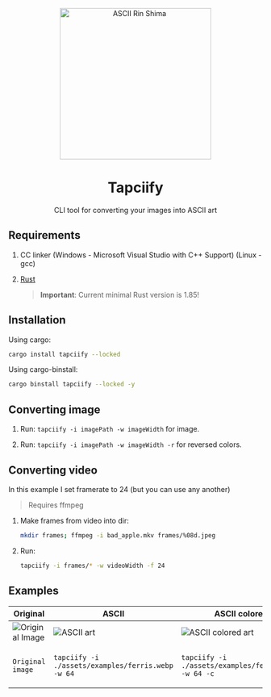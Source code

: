 <p align="center"><img alt="ASCII Rin Shima" width="300" src="assets/logo.webp"/></p>
<h1 align="center">Tapciify</h1>
<p align="center">CLI tool for converting your images into ASCII art</p>

## Requirements

1. CC linker (Windows - Microsoft Visual Studio with C++ Support) (Linux - gcc)

2. [Rust](https://www.rust-lang.org/tools/install)
   > **Important**:
   > Current minimal Rust version is 1.85!

## Installation

Using cargo:

```bash
cargo install tapciify --locked
```

Using cargo-binstall:

```bash
cargo binstall tapciify --locked -y
```

## Converting image

1. Run: `tapciify -i imagePath -w imageWidth` for image.

2. Run: `tapciify -i imagePath -w imageWidth -r` for reversed colors.

## Converting video

In this example I set framerate to 24 (but you can use any another)

> Requires ffmpeg

1. Make frames from video into dir:

   ```bash
   mkdir frames; ffmpeg -i bad_apple.mkv frames/%08d.jpeg
   ```

2. Run:

   ```bash
   tapciify -i frames/* -w videoWidth -f 24
   ```

## Examples

| Original                                       | ASCII                                             | ASCII colored                                            | Pixels                                                                  | Braille                                              | Braille colored                                          | Background string                                                                 |
| ---------------------------------------------- | ------------------------------------------------- | -------------------------------------------------------- | ----------------------------------------------------------------------- | ---------------------------------------------------- | -------------------------------------------------------- | --------------------------------------------------------------------------------- |
| ![Original Image](assets/examples/ferris.webp) | ![ASCII art](assets/examples/ascii.webp)          | ![ASCII colored art](assets/examples/ascii-colored.webp) | ![ASCII art using pixels (█ symbol)](assets/examples/ascii-pixels.webp) | ![Braille](assets/examples/braille.webp)             | ![Braille colored](assets/examples/braille-colored.webp) | ![Background string](assets/examples/background-string.webp)                      |
| `Original image`                               | `tapciify -i ./assets/examples/ferris.webp -w 64` | `tapciify -i ./assets/examples/ferris.webp -w 64 -c`     | `tapciify -i ./assets/examples/ferris.webp -w 64 --pixels`              | `tapciify -i ./assets/examples/ferris.webp -w 64 -b` | `tapciify -i ./assets/examples/ferris.webp -w 64 -bc`    | `tapciify -i ./assets/examples/bad-apple.webp -w 64 --background-string badapple` |
